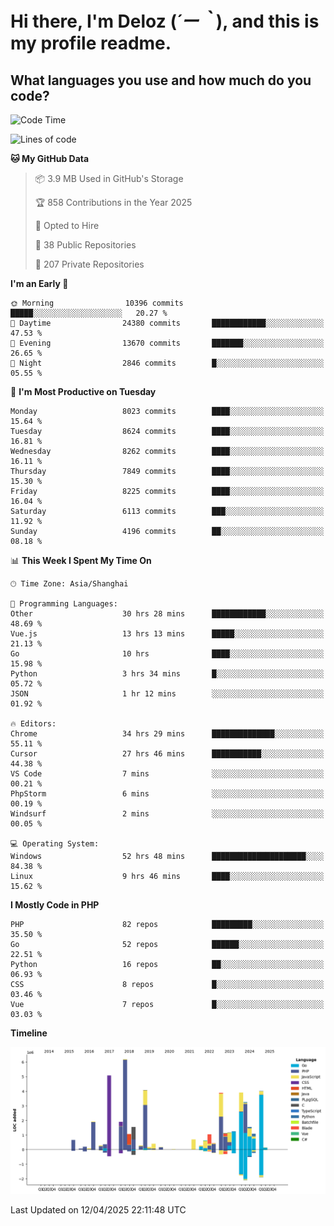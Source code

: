 # **Hi there, I'm Deloz (*´ー｀*), and this is my profile readme.**

## **What languages you use and how much do you code?**

<!--START_SECTION:waka-->
![Code Time](http://img.shields.io/badge/Code%20Time-6%2C126%20hrs%2028%20mins-blue)

![Lines of code](https://img.shields.io/badge/From%20Hello%20World%20I%27ve%20Written-48.8%20million%20lines%20of%20code-blue)

**🐱 My GitHub Data** 

> 📦 3.9 MB Used in GitHub's Storage 
 > 
> 🏆 858 Contributions in the Year 2025
 > 
> 💼 Opted to Hire
 > 
> 📜 38 Public Repositories 
 > 
> 🔑 207 Private Repositories 
 > 
**I'm an Early 🐤** 

```text
🌞 Morning                10396 commits       █████░░░░░░░░░░░░░░░░░░░░   20.27 % 
🌆 Daytime                24380 commits       ████████████░░░░░░░░░░░░░   47.53 % 
🌃 Evening                13670 commits       ███████░░░░░░░░░░░░░░░░░░   26.65 % 
🌙 Night                  2846 commits        █░░░░░░░░░░░░░░░░░░░░░░░░   05.55 % 
```
📅 **I'm Most Productive on Tuesday** 

```text
Monday                   8023 commits        ████░░░░░░░░░░░░░░░░░░░░░   15.64 % 
Tuesday                  8624 commits        ████░░░░░░░░░░░░░░░░░░░░░   16.81 % 
Wednesday                8262 commits        ████░░░░░░░░░░░░░░░░░░░░░   16.11 % 
Thursday                 7849 commits        ████░░░░░░░░░░░░░░░░░░░░░   15.30 % 
Friday                   8225 commits        ████░░░░░░░░░░░░░░░░░░░░░   16.04 % 
Saturday                 6113 commits        ███░░░░░░░░░░░░░░░░░░░░░░   11.92 % 
Sunday                   4196 commits        ██░░░░░░░░░░░░░░░░░░░░░░░   08.18 % 
```


📊 **This Week I Spent My Time On** 

```text
🕑︎ Time Zone: Asia/Shanghai

💬 Programming Languages: 
Other                    30 hrs 28 mins      ████████████░░░░░░░░░░░░░   48.69 % 
Vue.js                   13 hrs 13 mins      █████░░░░░░░░░░░░░░░░░░░░   21.13 % 
Go                       10 hrs              ████░░░░░░░░░░░░░░░░░░░░░   15.98 % 
Python                   3 hrs 34 mins       █░░░░░░░░░░░░░░░░░░░░░░░░   05.72 % 
JSON                     1 hr 12 mins        ░░░░░░░░░░░░░░░░░░░░░░░░░   01.92 % 

🔥 Editors: 
Chrome                   34 hrs 29 mins      ██████████████░░░░░░░░░░░   55.11 % 
Cursor                   27 hrs 46 mins      ███████████░░░░░░░░░░░░░░   44.38 % 
VS Code                  7 mins              ░░░░░░░░░░░░░░░░░░░░░░░░░   00.21 % 
PhpStorm                 6 mins              ░░░░░░░░░░░░░░░░░░░░░░░░░   00.19 % 
Windsurf                 2 mins              ░░░░░░░░░░░░░░░░░░░░░░░░░   00.05 % 

💻 Operating System: 
Windows                  52 hrs 48 mins      █████████████████████░░░░   84.38 % 
Linux                    9 hrs 46 mins       ████░░░░░░░░░░░░░░░░░░░░░   15.62 % 
```

**I Mostly Code in PHP** 

```text
PHP                      82 repos            █████████░░░░░░░░░░░░░░░░   35.50 % 
Go                       52 repos            ██████░░░░░░░░░░░░░░░░░░░   22.51 % 
Python                   16 repos            ██░░░░░░░░░░░░░░░░░░░░░░░   06.93 % 
CSS                      8 repos             █░░░░░░░░░░░░░░░░░░░░░░░░   03.46 % 
Vue                      7 repos             █░░░░░░░░░░░░░░░░░░░░░░░░   03.03 % 
```



**Timeline**

![Lines of Code chart](https://raw.githubusercontent.com/deloz/deloz/main/assets/bar_graph.png)


 Last Updated on 12/04/2025 22:11:48 UTC
<!--END_SECTION:waka-->
